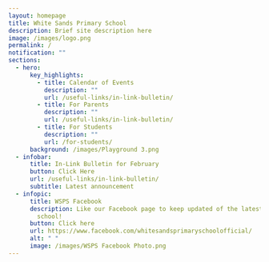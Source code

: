 ```yaml
---
layout: homepage
title: White Sands Primary School
description: Brief site description here
image: /images/logo.png
permalink: /
notification: ""
sections:
  - hero:
      key_highlights:
        - title: Calendar of Events
          description: ""
          url: /useful-links/in-link-bulletin/
        - title: For Parents
          description: ""
          url: /useful-links/in-link-bulletin/
        - title: For Students
          description: ""
          url: /for-students/
      background: /images/Playground 3.png
  - infobar:
      title: In-Link Bulletin for February
      button: Click Here
      url: /useful-links/in-link-bulletin/
      subtitle: Latest announcement
  - infopic:
      title: WSPS Facebook
      description: Like our Facebook page to keep updated of the latest happenings in
        school!
      button: Click here
      url: https://www.facebook.com/whitesandsprimaryschoolofficial/
      alt: " "
      image: /images/WSPS Facebook Photo.png
---
```


